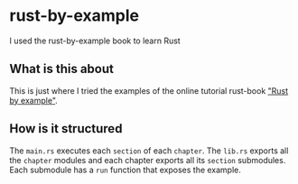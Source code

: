 # rust-by-example
I used the rust-by-example book to learn Rust

## What is this about

This is just where I tried the examples of the online tutorial rust-book ["Rust by example"](https://doc.rust-lang.org/rust-by-example/).

## How is it structured

The `main.rs` executes each `section` of each `chapter`. The `lib.rs` exports all the `chapter` modules and each chapter exports all its `section` submodules. Each submodule has a `run` function that exposes the example.
